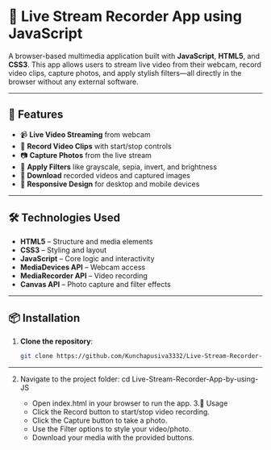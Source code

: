 # 🎥 Live Stream Recorder App using JavaScript

A browser-based multimedia application built with **JavaScript**, **HTML5**, and **CSS3**. This app allows users to stream live video from their webcam, record video clips, capture photos, and apply stylish filters—all directly in the browser without any external software.

---

## 🚀 Features

- 📹 **Live Video Streaming** from webcam
- 🎥 **Record Video Clips** with start/stop controls
- 📷 **Capture Photos** from the live stream
- 🎨 **Apply Filters** like grayscale, sepia, invert, and brightness
- 💾 **Download** recorded videos and captured images
- 📱 **Responsive Design** for desktop and mobile devices

---

## 🛠️ Technologies Used

- **HTML5** – Structure and media elements
- **CSS3** – Styling and layout
- **JavaScript** – Core logic and interactivity
- **MediaDevices API** – Webcam access
- **MediaRecorder API** – Video recording
- **Canvas API** – Photo capture and filter effects

---

## 📦 Installation

1. **Clone the repository**:
   ```bash
   git clone https://github.com/Kunchapusiva3332/Live-Stream-Recorder-App-by-using-JS.git

---- 
2. Navigate to the project folder:
   cd Live-Stream-Recorder-App-by-using-JS

   - Open index.html in your browser to run the app.
3.📸 Usage
   - Click the Record button to start/stop video recording.
   - Click the Capture button to take a photo.
   - Use the Filter options to style your video/photo.
   - Download your media with the provided buttons.

